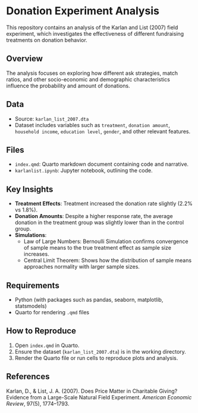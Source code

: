 # Donation Experiment Analysis

This repository contains an analysis of the Karlan and List (2007) field experiment, which investigates the effectiveness of different fundraising treatments on donation behavior.

## Overview
The analysis focuses on exploring how different ask strategies, match ratios, and other socio-economic and demographic characteristics influence the probability and amount of donations.

## Data
- Source: `karlan_list_2007.dta`
- Dataset includes variables such as `treatment`, `donation amount`, `household income`, `education level`, `gender`, and other relevant features.

## Files
- `index.qmd`: Quarto markdown document containing code and narrative.
- `karlanlist.ipynb`: Jupyter notebook, outlining the code.

## Key Insights
- **Treatment Effects**: Treatment increased the donation rate slightly (2.2% vs 1.8%).
- **Donation Amounts**: Despite a higher response rate, the average donation in the treatment group was slightly lower than in the control group.
- **Simulations**:
  - Law of Large Numbers: Bernoulli Simulation confirms convergence of sample means to the true treatment effect as sample size increases.
  - Central Limit Theorem: Shows how the distribution of sample means approaches normality with larger sample sizes.

## Requirements
- Python (with packages such as pandas, seaborn, matplotlib, statsmodels)
- Quarto for rendering `.qmd` files

## How to Reproduce
1. Open `index.qmd` in Quarto.
2. Ensure the dataset (`karlan_list_2007.dta`) is in the working directory.
3. Render the Quarto file or run cells to reproduce plots and analysis.

## References
Karlan, D., & List, J. A. (2007). Does Price Matter in Charitable Giving? Evidence from a Large-Scale Natural Field Experiment. *American Economic Review*, 97(5), 1774–1793.



